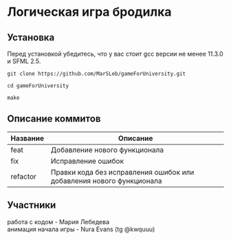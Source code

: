 # Логическая игра бродилка
## Установка
Перед установкой убедитесь, что у вас стоит gcc версии не менее 11.3.0 и SFML 2.5.
```
git clone https://github.com/MarSLeb/gameForUniversity.git
```
```
cd gameForUniversity
```
```
make
```
## Описание коммитов
| Название | Описание |
| ---------|----------|
| feat     | Добавление нового функционала 
| fix      | Исправление ошибок
| refactor | Правки кода без исправления ошибок или добавления нового функционала

## Участники
работа с кодом - Мария Лебедева  
анимация начала игры - Nura Evans (tg @kwquuu)
